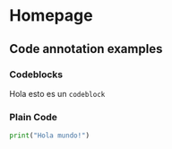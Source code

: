 # Homepage


## Code annotation examples

### Codeblocks
Hola esto es un `codeblock`

### Plain Code
```python
print("Hola mundo!")
```

